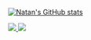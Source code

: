 [![Natan's GitHub stats](https://github-readme-stats.vercel.app/api?username=natan-fernandes&count_private=true&show_icons=true&bg_color=000&title_color=f00&text_color=fff&icon_color=f00&hide_border=true)](https://github.com/anuraghazra/github-readme-stats)  

 <a href="https://www.linkedin.com/in/natanfernandes">
    <img src='https://img.shields.io/badge/LinkedIn-natanfernandes-blue'/>
</a>
<a href='https://keybase.io/natanfernandes'>
  <img src='https://img.shields.io/badge/Keybase-natanfernandes-orange'/>
</a>
